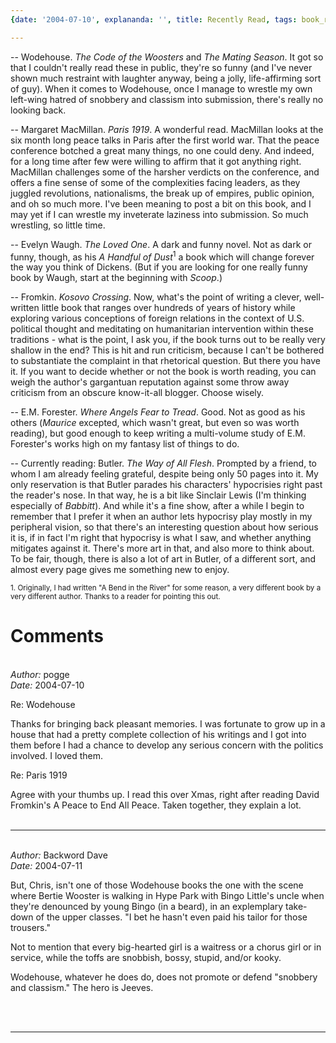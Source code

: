 ```yaml
---
{date: '2004-07-10', explananda: '', title: Recently Read, tags: book_reviews}

---
```

-- Wodehouse. <i>The Code of the Woosters</i> and <i>The Mating Season</i>.  It got so that I couldn't really read these in public, they're so funny (and I've never shown much restraint with laughter anyway, being a jolly, life-affirming sort of guy).  When it comes to Wodehouse, once I manage to wrestle my own left-wing hatred of snobbery and classism into submission, there's really no looking back.

-- Margaret MacMillan. <i>Paris 1919</i>.  A wonderful read.  MacMillan looks at the six month long peace talks in Paris after the first world war.  That the peace conference botched a great many things, no one could deny.  And indeed, for a long time after few were willing to affirm that it got anything right.  MacMillan challenges some of the harsher verdicts on the conference, and offers a fine sense of some of the complexities facing leaders, as they juggled revolutions, nationalisms, the break up of empires, public opinion, and oh so much more.  I've been meaning to post a bit on this book, and I may yet if I can wrestle my inveterate laziness into submission.  So much wrestling, so little time.

-- Evelyn Waugh. <i>The Loved One</i>.  A dark and funny novel.  Not as dark or funny, though, as his <i>A Handful of Dust</i><sup>1</sup> a book which will change forever the way you think of Dickens.  (But if you are looking for one really funny book by Waugh, start at the beginning with <i>Scoop</i>.)

-- Fromkin. <i>Kosovo Crossing</i>.  Now, what's the point of writing a clever, well-written little book that ranges over hundreds of years of history while exploring various conceptions of foreign relations in the context of U.S. political thought and meditating on humanitarian intervention within these traditions - what is the point, I ask you, if the book turns out to be really very shallow in the end?  This is hit and run criticism, because I can't be bothered to substantiate the complaint in that rhetorical question.  But there you have it.  If you want to decide whether or not the book is worth reading, you can weigh the author's gargantuan reputation against some throw away criticism from an obscure know-it-all blogger.  Choose wisely.

-- E.M. Forester. <i>Where Angels Fear to Tread</i>.  Good.  Not as good as his others (<i>Maurice</i> excepted, which wasn't great, but even so was worth reading), but good enough to keep writing a multi-volume study of E.M. Forester's works high on my fantasy list of things to do.

-- Currently reading: Butler. <i>The Way of All Flesh</i>.  Prompted by a friend, to whom I am already feeling grateful, despite being only 50 pages into it.  My only reservation is that Butler parades his characters' hypocrisies right past the reader's nose.  In that way, he is a bit like Sinclair Lewis (I'm thinking especially of <i>Babbitt</i>).  And while it's a fine show, after a while I begin to remember that I prefer it when an author lets hypocrisy play mostly in my peripheral vision, so that there's an interesting question about how serious it is, if in fact I'm right that hypocrisy is what I saw, and whether anything mitigates against it.  There's more art in that, and also more to think about.  To be fair, though, there is also a lot of art in Butler, of a different sort, and almost every page gives me something new to enjoy.

<sup>1. Originally, I had written "A Bend in the River" for some reason, a very different book by a very different author.  Thanks to a reader for pointing this out.</sup>


<h1>Comments</h1>


<br/>
<em>Author:</em> pogge
<br/><em>Date:</em> 2004-07-10

Re: Wodehouse

Thanks for bringing back pleasant memories. I was fortunate to grow up in a house that had a pretty complete collection of his writings and I got into them before I had a chance to develop any serious concern with the politics involved. I loved them.

Re: Paris 1919

Agree with your thumbs up. I read this over Xmas, right after reading David Fromkin's A Peace to End All Peace. Taken together, they explain a lot.
<br/>
<br/>

*******************************************************************************



<br/>
<em>Author:</em> Backword Dave
<br/><em>Date:</em> 2004-07-11

But, Chris, isn't one of those Wodehouse books the one with the scene where Bertie Wooster is walking in Hype Park with Bingo Little's uncle when they're denounced by young Bingo (in a beard), in an explemplary take-down of the upper classes. "I bet he hasn't even paid his tailor for those trousers."

Not to mention that every big-hearted girl is a waitress or a chorus girl or in service, while the toffs are snobbish, bossy, stupid, and/or kooky.

Wodehouse, whatever he does do, does not promote or defend "snobbery and classism." The hero is Jeeves.

<br/>
<br/>

*******************************************************************************
